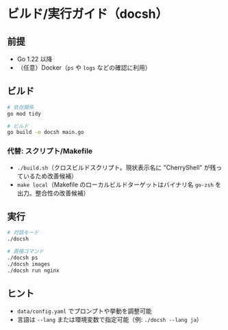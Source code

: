 # ビルド/実行ガイド（docsh）

## 前提
- Go 1.22 以降
- （任意）Docker（`ps` や `logs` などの確認に利用）

## ビルド
```bash
# 依存関係
go mod tidy

# ビルド
go build -o docsh main.go
```

### 代替: スクリプト/Makefile
- `./build.sh`（クロスビルドスクリプト。現状表示名に "CherryShell" が残っているため改善候補）
- `make local`（Makefile のローカルビルドターゲットはバイナリ名 `go-zsh` を出力。整合性の改善候補）

## 実行
```bash
# 対話モード
./docsh

# 直接コマンド
./docsh ps
./docsh images
./docsh run nginx
```

## ヒント
- `data/config.yaml` でプロンプトや挙動を調整可能
- 言語は `--lang` または環境変数で指定可能（例: `./docsh --lang ja`）
